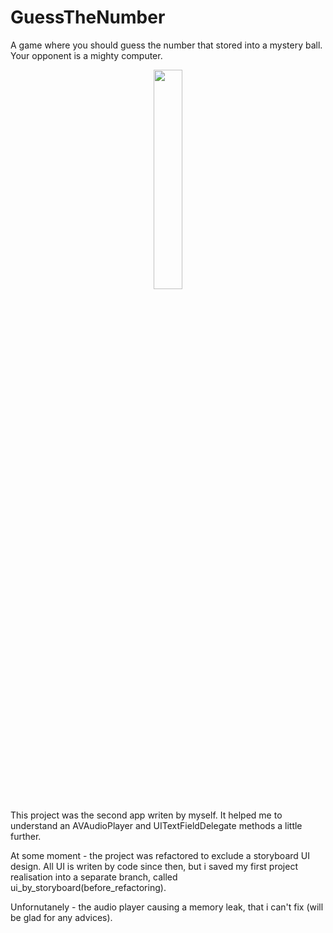 # GuessTheNumber
A game where you should guess the number that stored into a mystery ball. Your opponent is a mighty computer.

<p align="center">
<img src="https://user-images.githubusercontent.com/82824022/209808649-24a54dc6-52b1-4ba0-9fc1-1d11fba9531a.PNG" width=30% height=30%>
</p>

This project was the second app writen by myself. It helped me to understand an AVAudioPlayer and UITextFieldDelegate methods a little further.

At some moment - the project was refactored to exclude a storyboard UI design. All UI is writen by code since then, but i saved my first project realisation into a separate branch, called ui_by_storyboard(before_refactoring).

Unfornutanely - the audio player causing a memory leak, that i can't fix (will be glad for any advices).
